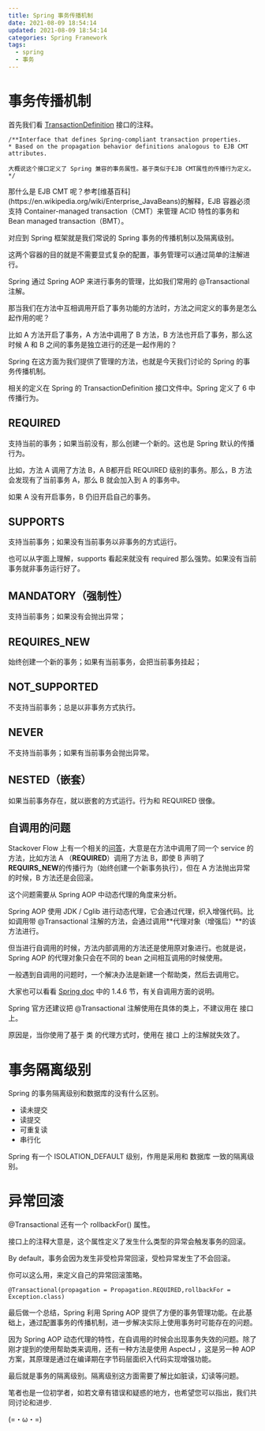 ```yaml
---
title: Spring 事务传播机制
date: 2021-08-09 18:54:14
updated: 2021-08-09 18:54:14
categories: Spring Framework
tags: 
  - spring
  - 事务
---
```


# 事务传播机制

首先我们看 [TransactionDefinition](https://docs.spring.io/spring-framework/docs/current/javadoc-api/org/springframework/transaction/TransactionDefinition.html) 接口的注释。

```plain
/**Interface that defines Spring-compliant transaction properties.
* Based on the propagation behavior definitions analogous to EJB CMT attributes.

大概说这个接口定义了 Spring 兼容的事务属性。基于类似于EJB CMT属性的传播行为定义。
*/
```

<!--more-->那什么是 EJB CMT 呢？参考[维基百科](https://en.wikipedia.org/wiki/Enterprise_JavaBeans)的解释，EJB 容器必须支持 Container-managed transaction（CMT）来管理 ACID 特性的事务和 Bean managed transaction（BMT）。

对应到 Spring 框架就是我们常说的 Spring 事务的传播机制以及隔离级别。

这两个容器的目的就是不需要显式复杂的配置，事务管理可以通过简单的注解进行。

Spring 通过 Spring AOP 来进行事务的管理，比如我们常用的 @Transactional 注解。

那当我们在方法中互相调用开启了事务功能的方法时，方法之间定义的事务是怎么起作用的呢？

 

比如 A 方法开启了事务，A 方法中调用了 B 方法，B 方法也开启了事务，那么这时候 A 和 B 之间的事务是独立进行的还是一起作用的？

Spring 在这方面为我们提供了管理的方法，也就是今天我们讨论的 Spring 的事务传播机制。

相关的定义在 Spring 的 TransactionDefinition 接口文件中。Spring 定义了 6 中传播行为。

## **REQUIRED**

支持当前的事务；如果当前没有，那么创建一个新的。这也是 Spring 默认的传播行为。

比如，方法 A 调用了方法 B，A B都开启 REQUIRED 级别的事务。那么，B 方法会发现有了当前事务 A，那么 B 就会加入到 A 的事务中。

如果 A 没有开启事务，B 仍旧开启自己的事务。

## **SUPPORTS**

支持当前事务；如果没有当前事务以非事务的方式运行。

也可以从字面上理解，supports 看起来就没有 required 那么强势。如果没有当前事务就非事务运行好了。

## **MANDATORY（强制性）**

支持当前事务；如果没有会抛出异常；

## **REQUIRES_NEW**

始终创建一个新的事务；如果有当前事务，会把当前事务挂起；

## **NOT_SUPPORTED**

不支持当前事务；总是以非事务方式执行。

## NEVER

不支持当前事务；如果有当前事务会抛出异常。

## NESTED（嵌套）

如果当前事务存在，就以嵌套的方式运行。行为和 REQUIRED 很像。

## 自调用的问题

Stackover Flow 上有一个相关的[问答](https://stackoverflow.com/questions/37217075/spring-nested-transactions)，大意是在方法中调用了同一个 service 的方法，比如方法 A （**REQUIRED**）调用了方法 B，即使 B 声明了 **REQUIRS_NEW**的传播行为（始终创建一个新事务执行），但在 A 方法抛出异常的时候，B 方法还是会回滚。

这个问题需要从 Spring AOP 中动态代理的角度来分析。

Spring AOP 使用 JDK / Cglib 进行动态代理，它会通过代理，织入增强代码。比如调用带 @Transactional 注解的方法，会通过调用**代理对象（增强后）**的该方法进行。

但当进行自调用的时候，方法内部调用的方法还是使用原对象进行。也就是说，Spring AOP 的代理对象只会在不同的 bean 之间相互调用的时候使用。

一般遇到自调用的问题时，一个解决办法是新建一个帮助类，然后去调用它。

大家也可以看看 [Spring doc](https://docs.spring.io/spring-framework/docs/current/spring-framework-reference/data-access.html#transaction-declarative-annotations) 中的 1.4.6 节，有关自调用方面的说明。

Spring 官方还建议把 @Transactional 注解使用在具体的类上，不建议用在 接口 上。

原因是，当你使用了基于 类 的代理方式时，使用在 接口 上的注解就失效了。

# 事务隔离级别

Spring 的事务隔离级别和数据库的没有什么区别。

* 读未提交
* 读提交
* 可重复读
* 串行化

Spring 有一个 ISOLATION_DEFAULT 级别，作用是采用和 数据库 一致的隔离级别。

# 异常回滚

@Transactional 还有一个 rollbackFor() 属性。

接口上的注释大意是，这个属性定义了发生什么类型的异常会触发事务的回滚。

By default，事务会因为发生非受检异常回滚，受检异常发生了不会回滚。

你可以这么用，来定义自己的异常回滚策略。

```plain
@Transactional(propagation = Propagation.REQUIRED,rollbackFor = Exception.class)
```

最后做一个总结，Spring 利用 Spring AOP 提供了方便的事务管理功能。在此基础上，通过配置事务的传播机制，进一步解决实际上使用事务时可能存在的问题。

因为 Spring AOP 动态代理的特性，在自调用的时候会出现事务失效的问题。除了刚才提到的使用帮助类来调用，还有一种方法是使用 AspectJ ，这是另一种 AOP 方案，其原理是通过在编译期在字节码层面织入代码实现增强功能。

最后就是事务的隔离级别。隔离级别这方面需要了解比如脏读，幻读等问题。

笔者也是一位初学者，如若文章有错误和疑惑的地方，也希望您可以指出，我们共同讨论和进步.

‍(=・ω・=)

